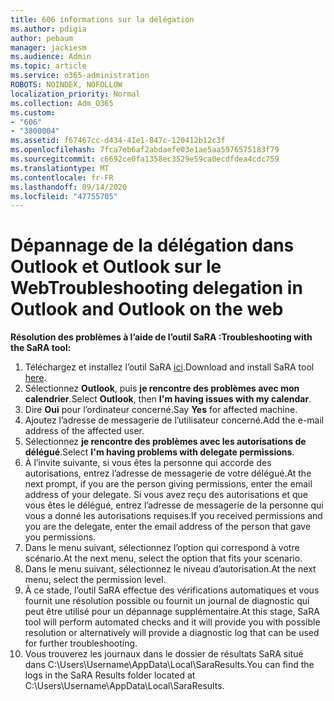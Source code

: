 ```yaml
---
title: 606 informations sur la délégation
ms.author: pdigia
author: pebaum
manager: jackiesm
ms.audience: Admin
ms.topic: article
ms.service: o365-administration
ROBOTS: NOINDEX, NOFOLLOW
localization_priority: Normal
ms.collection: Adm_O365
ms.custom:
- "606"
- "3800004"
ms.assetid: f67467cc-d434-41e1-847c-120412b12c3f
ms.openlocfilehash: 7fca7eb6af2abdaefe03e1ae5aa5976575183f79
ms.sourcegitcommit: c6692ce0fa1358ec3529e59ca0ecdfdea4cdc759
ms.translationtype: MT
ms.contentlocale: fr-FR
ms.lasthandoff: 09/14/2020
ms.locfileid: "47755705"
---
```

# <a name="troubleshooting-delegation-in-outlook-and-outlook-on-the-web"></a><span data-ttu-id="132b3-102">Dépannage de la délégation dans Outlook et Outlook sur le Web</span><span class="sxs-lookup"><span data-stu-id="132b3-102">Troubleshooting delegation in Outlook and Outlook on the web</span></span>

<span data-ttu-id="132b3-103">**Résolution des problèmes à l’aide de l’outil SaRA :**</span><span class="sxs-lookup"><span data-stu-id="132b3-103">**Troubleshooting with the SaRA tool:**</span></span>

1. <span data-ttu-id="132b3-104">Téléchargez et installez l’outil SaRA [ici](https://aka.ms/SaRA-SkypeForBusinessSignIn).</span><span class="sxs-lookup"><span data-stu-id="132b3-104">Download and install SaRA tool [here](https://aka.ms/SaRA-SkypeForBusinessSignIn).</span></span>
1. <span data-ttu-id="132b3-105">Sélectionnez **Outlook**, puis **je rencontre des problèmes avec mon calendrier**.</span><span class="sxs-lookup"><span data-stu-id="132b3-105">Select **Outlook**, then **I'm having issues with my calendar**.</span></span>
1. <span data-ttu-id="132b3-106">Dire **Oui** pour l’ordinateur concerné.</span><span class="sxs-lookup"><span data-stu-id="132b3-106">Say **Yes** for affected machine.</span></span>
1. <span data-ttu-id="132b3-107">Ajoutez l’adresse de messagerie de l’utilisateur concerné.</span><span class="sxs-lookup"><span data-stu-id="132b3-107">Add the e-mail address of the affected user.</span></span>
1. <span data-ttu-id="132b3-108">Sélectionnez **je rencontre des problèmes avec les autorisations de délégué**.</span><span class="sxs-lookup"><span data-stu-id="132b3-108">Select **I'm having problems with delegate permissions**.</span></span>
1. <span data-ttu-id="132b3-109">À l’invite suivante, si vous êtes la personne qui accorde des autorisations, entrez l’adresse de messagerie de votre délégué.</span><span class="sxs-lookup"><span data-stu-id="132b3-109">At the next prompt, if you are the person giving permissions, enter the email address of your delegate.</span></span> <span data-ttu-id="132b3-110">Si vous avez reçu des autorisations et que vous êtes le délégué, entrez l’adresse de messagerie de la personne qui vous a donné les autorisations requises.</span><span class="sxs-lookup"><span data-stu-id="132b3-110">If you received permissions and you are the delegate, enter the email address of the person that gave you permissions.</span></span>
1. <span data-ttu-id="132b3-111">Dans le menu suivant, sélectionnez l’option qui correspond à votre scénario.</span><span class="sxs-lookup"><span data-stu-id="132b3-111">At the next menu, select the option that fits your scenario.</span></span>
1. <span data-ttu-id="132b3-112">Dans le menu suivant, sélectionnez le niveau d’autorisation.</span><span class="sxs-lookup"><span data-stu-id="132b3-112">At the next menu, select the permission level.</span></span>
1. <span data-ttu-id="132b3-113">À ce stade, l’outil SaRA effectue des vérifications automatiques et vous fournit une résolution possible ou fournit un journal de diagnostic qui peut être utilisé pour un dépannage supplémentaire.</span><span class="sxs-lookup"><span data-stu-id="132b3-113">At this stage, SaRA tool will perform automated checks and it will provide you with possible resolution or alternatively will provide a diagnostic log that can be used for further troubleshooting.</span></span>
1. <span data-ttu-id="132b3-114">Vous trouverez les journaux dans le dossier de résultats SaRA situé dans C:\Users\Username\AppData\Local\SaraResults.</span><span class="sxs-lookup"><span data-stu-id="132b3-114">You can find the logs in the SaRA Results folder located at C:\Users\Username\AppData\Local\SaraResults.</span></span>
